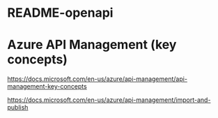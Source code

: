 # README-openapi


# Azure API Management (key concepts)
 https://docs.microsoft.com/en-us/azure/api-management/api-management-key-concepts


https://docs.microsoft.com/en-us/azure/api-management/import-and-publish